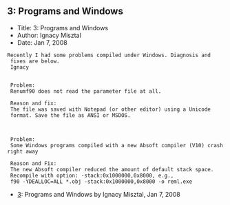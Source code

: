 ## 3: Programs and Windows

- Title: 3: Programs and Windows
- Author: Ignacy Misztal
- Date: Jan 7, 2008

```
Recently I had some problems compiled under Windows. Diagnosis and
 fixes are below.
 Ignacy


 Problem:
 Renumf90 does not read the parameter file at all.

 Reason and fix:
 The file was saved with Notepad (or other editor) using a Unicode
 format. Save the file as ANSI or MSDOS.



 Problem:
 Some Windows programs compiled with a new Absoft compiler (V10) crash right away

 Reason and Fix:
 The new Absoft compiler reduced the amount of default stack space.
 Recompile with option: -stack:0x1000000,0x8000, e.g.,
 f90 -YDEALLOC=ALL *.obj -stack:0x1000000,0x8000 -o reml.exe
```

- [3](0003.md): Programs and Windows by Ignacy Misztal, Jan 7, 2008
